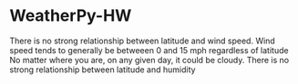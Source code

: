# WeatherPy-HW
There is no strong relationship between latitude and wind speed.
Wind speed tends to generally be betweeen 0 and 15 mph regardless of latitude
No matter where you are, on any given day, it could be cloudy.
There is no strong relationship between latitude and humidity

